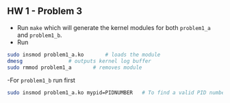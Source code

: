 ## HW 1 - Problem 3
- Run `make` which will generate the kernel modules for both `problem1_a` and `problem1_b`. 
- Run 
```bash
sudo insmod problem1_a.ko   	# loads the module
dmesg				# outputs kernel log buffer
sudo rmmod problem1_a		# removes module
```
-For `problem1_b` run first
```bash
sudo insmod problem1_a.ko mypid=PIDNUMBER	# To find a valid PID number you may execute pstree -p command
```
